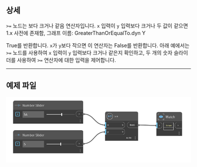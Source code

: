 ## 상세
`>=` 노드는 보다 크거나 같음 연산자입니다. `x` 입력이 `y` 입력보다 크거나 두 값이 같으면 1.x 사전에 존재함, 그래프 이름: GreaterThanOrEqualTo.dyn Y

True를 반환합니다. `x`가 `y`보다 작으면 이 연산자는 False를 반환합니다. 아래 예에서는 `>=` 노드를 사용하여 `x` 입력이 `y` 입력보다 크거나 같은지 확인하고, 두 개의 숫자 슬라이더를 사용하여 `>=` 연산자에 대한 입력을 제어합니다.
___
## 예제 파일

![>=](./SKQA27MR3KPQ6BWD6IMMJHE3TAZDI2MWFMURGZNYLU6BNNVX7FPQ_img.jpg)
